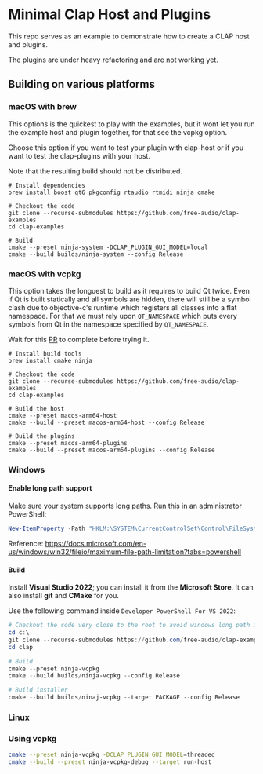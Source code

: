 # Minimal Clap Host and Plugins

This repo serves as an example to demonstrate how to create a CLAP host and plugins.

The plugins are under heavy refactoring and are not working yet.

## Building on various platforms

### macOS with brew

This options is the quickest to play with the examples, but it wont let you run the
example host and plugin together, for that see the vcpkg option.

Choose this option if you want to test your plugin with clap-host or if you want to
test the clap-plugins with your host.

Note that the resulting build should not be distributed.

```shell
# Install dependencies
brew install boost qt6 pkgconfig rtaudio rtmidi ninja cmake

# Checkout the code
git clone --recurse-submodules https://github.com/free-audio/clap-examples
cd clap-examples

# Build
cmake --preset ninja-system -DCLAP_PLUGIN_GUI_MODEL=local
cmake --build builds/ninja-system --config Release
```

### macOS with vcpkg

This option takes the longuest to build as it requires to build Qt twice.
Even if Qt is built statically and all symbols are hidden, there will still
be a symbol clash due to objective-c's runtime which registers all classes
into a flat namespace. For that we must rely upon `QT_NAMESPACE` which puts
every symbols from Qt in the namespace specified by `QT_NAMESPACE`.

Wait for this [PR](https://github.com/microsoft/vcpkg/pull/22713) to complete before trying it.

```shell
# Install build tools
brew install cmake ninja

# Checkout the code
git clone --recurse-submodules https://github.com/free-audio/clap-examples
cd clap-examples

# Build the host
cmake --preset macos-arm64-host
cmake --build --preset macos-arm64-host --config Release

# Build the plugins
cmake --preset macos-arm64-plugins
cmake --build --preset macos-arm64-plugins --config Release
```

### Windows

#### Enable long path support

Make sure your system supports long paths. Run this in an administrator PowerShell:

```powershell
New-ItemProperty -Path "HKLM:\SYSTEM\CurrentControlSet\Control\FileSystem" -Name "LongPathsEnabled" -Value 1 -PropertyType DWORD -Force
```

Reference: https://docs.microsoft.com/en-us/windows/win32/fileio/maximum-file-path-limitation?tabs=powershell

#### Build

Install **Visual Studio 2022**; you can install it from the **Microsoft Store**. It can also install **git** and **CMake** for you.

Use the following command inside `Developer PowerShell For VS 2022`:
```powershell
# Checkout the code very close to the root to avoid windows long path issues...
cd c:\
git clone --recurse-submodules https://github.com/free-audio/clap-examples clap
cd clap

# Build
cmake --preset ninja-vcpkg
cmake --build builds/ninja-vcpkg --config Release

# Build installer
cmake --build builds/ninaj-vcpkg --target PACKAGE --config Release
```

### Linux

### Using vcpkg

```bash
cmake --preset ninja-vcpkg -DCLAP_PLUGIN_GUI_MODEL=threaded
cmake --build --preset ninja-vcpkg-debug --target run-host
```